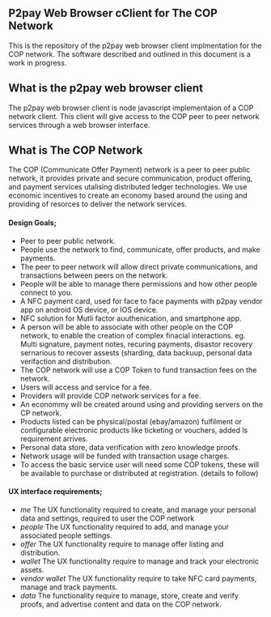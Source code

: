 P2pay Web Browser cClient for The COP Network
--

This is the repository of the p2pay web browser client implmentation for the COP network. The software described and outlined in this document is a work in progress.
<br>

What is the p2pay web browser client
-
The p2pay web browser client is node javascript implementaion of a COP network client. This client will give access to the COP peer to peer network services through a web browser interface.
<br>

What is The COP Network 
-
The COP (Communicate Offer Payment) network is a peer to peer public network, it provides private and secure communication, product offering, and payment services utalising distributed ledger technologies. We use economic incentives to create an economy based around the using and providing of resorces to deliver the network services.
<br>

#### Design Goals;
- Peer to peer public network.
- People use the network to find, communicate, offer products, and make payments.
- The peer to peer network will allow direct private communications, and transactions between peers on the network. 
- People will be able to manage there permissions and how other people connect to you.
- A NFC payment card, used for face to face payments with p2pay vendor app on android OS device, or IOS device. 
- NFC solution for Mutli factor auuthenication, and smartphone app.  
- A person will be able to associate with other people on the COP network, to enable the creation of complex finacial interactions. eg. Multi signature, payment notes, recuring payments, disastor recovery sernarious to recover assests (sharding, data backuup, personal data verifaction and distribution.
- The COP network will use a COP Token to fund transaction fees on the network.
- Users will access and service for a fee.
- Providers will provide COP network services for a fee. 
- An econommy will be created around using and providing  servers on the CP network.
- Products listed can be physical/postal (ebay/amazon) fulfilment  or configurable electronic products like ticketing or vouchers, added ls requirement arrives.
- Personal data store, data verification with zero knowledge proofs.
- Network usage will be funded with transaction usage charges.
- To access the basic service user will need some COP tokens, these will be available to purchase or distributed at registration. (details to follow)

#### 
#### UX interface requirements;
- <i>me</i> The UX functionality required to create, and manage your personal data and settings, required to user the COP network 
- <i>people</i> The UX functionality required to add, and manage your associated people settings.
- <i>offer</i> The UX functionality require to manage offer listing and distribution.
- <i>wallet</i> The UX functionality require to manage and track your electronic assets.
- <i>vendor wallet</i> The UX functionality require to take NFC card payments, manage and track payments.
- <i>data</i> The functionality require to manage, store, create and verify proofs, and advertise content and data on the COP network.


